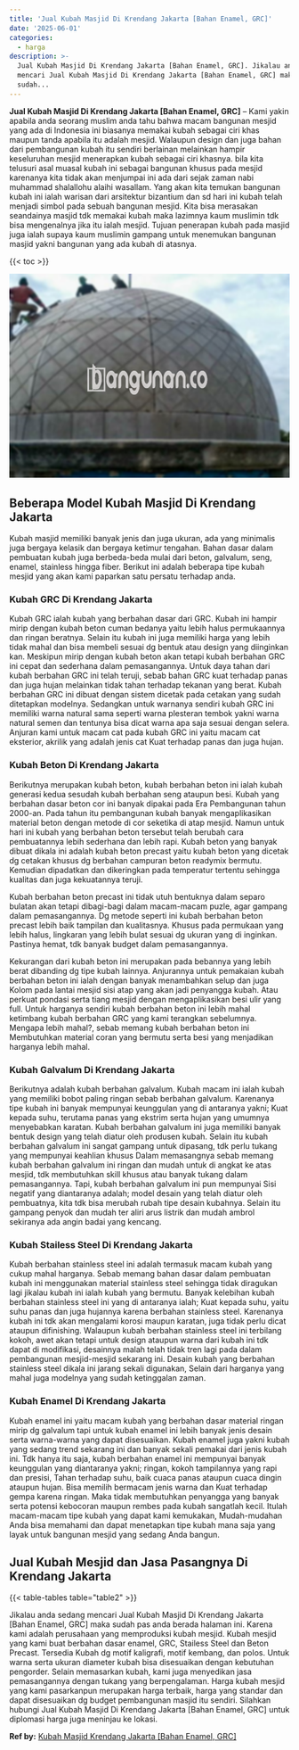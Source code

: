 ```yaml
---
title: 'Jual Kubah Masjid Di Krendang Jakarta [Bahan Enamel, GRC]'
date: '2025-06-01'
categories:
  - harga
description: >-
  Jual Kubah Masjid Di Krendang Jakarta [Bahan Enamel, GRC]. Jikalau anda sedang
  mencari Jual Kubah Masjid Di Krendang Jakarta [Bahan Enamel, GRC] maka
  sudah...
---
```


**Jual Kubah Masjid Di Krendang Jakarta \[Bahan Enamel, GRC\]** – Kami yakin apabila anda seorang muslim anda tahu bahwa macam bangunan mesjid yang ada di Indonesia ini biasanya memakai kubah sebagai ciri khas maupun tanda apabila itu adalah mesjid. Walaupun design dan juga bahan dari pembangunan kubah itu sendiri berlainan melainkan hampir keseluruhan mesjid menerapkan kubah sebagai ciri khasnya. bila kita telusuri asal muasal kubah ini sebagai bangunan khusus pada mesjid karenanya kita tidak akan menjumpai ini ada dari sejak zaman nabi muhammad shalallohu alaihi wasallam. Yang akan kita temukan bangunan kubah ini ialah warisan dari arsitektur bizantium dan sd hari ini kubah telah menjadi simbol pada sebuah bangunan mesjid. Kita bisa merasakan seandainya masjid tdk memakai kubah maka lazimnya kaum muslimin tdk bisa mengenalnya jika itu ialah mesjid. Tujuan penerapan kubah pada masjid juga ialah supaya kaum muslimin gampang untuk menemukan bangunan masjid yakni bangunan yang ada kubah di atasnya.

{{< toc >}}

![Jual Kubah Masjid Di Krendang Jakarta [Bahan Enamel, GRC]](/images/jual-kubah-masjid-15.png)

## Beberapa Model Kubah Masjid Di Krendang Jakarta

Kubah masjid memiliki banyak jenis dan juga ukuran, ada yang minimalis juga bergaya kelasik dan bergaya ketimur tengahan. Bahan dasar dalam pembuatan kubah juga berbeda-beda mulai dari beton, galvalum, seng, enamel, stainless hingga fiber. Berikut ini adalah beberapa tipe kubah mesjid yang akan kami paparkan satu persatu terhadap anda.

### Kubah GRC Di Krendang Jakarta

Kubah GRC ialah kubah yang berbahan dasar dari GRC. Kubah ini hampir mirip dengan kubah beton cuman bedanya yaitu lebih halus permukaannya dan ringan beratnya. Selain itu kubah ini juga memiliki harga yang lebih tidak mahal dan bisa membeli sesuai dg bentuk atau design yang diinginkan kan. Meskipun mirip dengan kubah beton akan tetapi kubah berbahan GRC ini cepat dan sederhana dalam pemasangannya. Untuk daya tahan dari kubah berbahan GRC ini telah teruji, sebab bahan GRC kuat terhadap panas dan juga hujan melainkan tidak tahan terhadap tekanan yang berat. Kubah berbahan GRC ini dibuat dengan sistem dicetak pada cetakan yang sudah ditetapkan modelnya. Sedangkan untuk warnanya sendiri kubah GRC ini memiliki warna natural sama seperti warna plesteran tembok yakni warna natural semen dan tentunya bisa dicat warna apa saja sesuai dengan selera. Anjuran kami untuk macam cat pada kubah GRC ini yaitu macam cat eksterior, akrilik yang adalah jenis cat Kuat terhadap panas dan juga hujan.

### Kubah Beton Di Krendang Jakarta

Berikutnya merupakan kubah beton, kubah berbahan beton ini ialah kubah generasi kedua sesudah kubah berbahan seng ataupun besi. Kubah yang berbahan dasar beton cor ini banyak dipakai pada Era Pembangunan tahun 2000-an. Pada tahun itu pembangunan kubah banyak mengaplikasikan material beton dengan metode di cor seketika di atap mesjid. Namun untuk hari ini kubah yang berbahan beton tersebut telah berubah cara pembuatannya lebih sederhana dan lebih rapi. Kubah beton yang banyak dibuat dikala ini adalah kubah beton precast yaitu kubah beton yang dicetak dg cetakan khusus dg berbahan campuran beton readymix bermutu. Kemudian dipadatkan dan dikeringkan pada temperatur tertentu sehingga kualitas dan juga kekuatannya teruji.

Kubah berbahan beton precast ini tidak utuh bentuknya dalam separo bulatan akan tetapi dibagi-bagi dalam macam-macam puzle, agar gampang dalam pemasangannya. Dg metode seperti ini kubah berbahan beton precast lebih baik tampilan dan kualitasnya. Khusus pada permukaan yang lebih halus, lingkaran yang lebih bulat sesuai dg ukuran yang di inginkan. Pastinya hemat, tdk banyak budget dalam pemasangannya.

Kekurangan dari kubah beton ini merupakan pada bebannya yang lebih berat dibanding dg tipe kubah lainnya. Anjurannya untuk pemakaian kubah berbahan beton ini ialah dengan banyak menambahkan selup dan juga Kolom pada lantai mesjid sisi atap yang akan jadi penyangga kubah. Atau perkuat pondasi serta tiang mesjid dengan mengaplikasikan besi ulir yang full. Untuk harganya sendiri kubah berbahan beton ini lebih mahal ketimbang kubah berbahan GRC yang kami terangkan sebelumnya. Mengapa lebih mahal?, sebab memang kubah berbahan beton ini Membutuhkan material coran yang bermutu serta besi yang menjadikan harganya lebih mahal.

### Kubah Galvalum Di Krendang Jakarta

Berikutnya adalah kubah berbahan galvalum. Kubah macam ini ialah kubah yang memiliki bobot paling ringan sebab berbahan galvalum. Karenanya tipe kubah ini banyak mempunyai keunggulan yang di antaranya yakni; Kuat kepada suhu, terutama panas yang ekstrim serta hujan yang umumnya menyebabkan karatan. Kubah berbahan galvalum ini juga memiliki banyak bentuk design yang telah diatur oleh produsen kubah. Selain itu kubah berbahan galvalum ini sangat gampang untuk dipasang, tdk perlu tukang yang mempunyai keahlian khusus Dalam memasangnya sebab memang kubah berbahan galvalum ini ringan dan mudah untuk di angkat ke atas mesjid, tdk membutuhkan skill khusus atau banyak tukang dalam pemasangannya. Tapi, kubah berbahan galvalum ini pun mempunyai Sisi negatif yang diantaranya adalah; model desain yang telah diatur oleh pembuatnya, kita tdk bisa merubah rubah tipe desain kubahnya. Selain itu gampang penyok dan mudah ter aliri arus listrik dan mudah ambrol sekiranya ada angin badai yang kencang.

### Kubah Stailess Steel Di Krendang Jakarta

Kubah berbahan stainless steel ini adalah termasuk macam kubah yang cukup mahal harganya. Sebab memang bahan dasar dalam pembuatan kubah ini menggunakan material stainless steel sehingga tidak diragukan lagi jikalau kubah ini ialah kubah yang bermutu. Banyak kelebihan kubah berbahan stainless steel ini yang di antaranya ialah; Kuat kepada suhu, yaitu suhu panas dan juga hujannya karena berbahan stainless steel. Karenanya kubah ini tdk akan mengalami korosi maupun karatan, juga tidak perlu dicat ataupun difinishing. Walaupun kubah berbahan stainless steel ini terbilang kokoh, awet akan tetapi untuk design ataupun warna dari kubah ini tdk dapat di modifikasi, desainnya malah telah tidak tren lagi pada dalam pembangunan mesjid-mesjid sekarang ini. Desain kubah yang berbahan stainless steel dikala ini jarang sekali digunakan, Selain dari harganya yang mahal juga modelnya yang sudah ketinggalan zaman.

### Kubah Enamel Di Krendang Jakarta

Kubah enamel ini yaitu macam kubah yang berbahan dasar material ringan mirip dg galvalum tapi untuk kubah enamel ini lebih banyak jenis desain serta warna-warna yang dapat disesuaikan. Kubah enamel juga yakni kubah yang sedang trend sekarang ini dan banyak sekali pemakai dari jenis kubah ini. Tdk hanya itu saja, kubah berbahan enamel ini mempunyai banyak keunggulan yang diantaranya yakni; ringan, kokoh tampilannya yang rapi dan presisi, Tahan terhadap suhu, baik cuaca panas ataupun cuaca dingin ataupun hujan. Bisa memilih bermacam jenis warna dan Kuat terhadap gempa karena ringan. Maka tidak membutuhkan penyangga yang banyak serta potensi kebocoran maupun rembes pada kubah sangatlah kecil. Itulah macam-macam tipe kubah yang dapat kami kemukakan, Mudah-mudahan Anda bisa memahami dan dapat menetapkan tipe kubah mana saja yang layak untuk bangunan mesjid yang sedang Anda bangun.

## Jual Kubah Mesjid dan Jasa Pasangnya Di Krendang Jakarta

{{< table-tables table="table2" >}}

Jikalau anda sedang mencari Jual Kubah Masjid Di Krendang Jakarta \[Bahan Enamel, GRC\] maka sudah pas anda berada halaman ini. Karena kami adalah perusahaan yang memproduksi kubah mesjid. Kubah mesjid yang kami buat berbahan dasar enamel, GRC, Stailess Steel dan Beton Precast. Tersedia Kubah dg motif kaligrafi, motif kembang, dan polos. Untuk warna serta ukuran diameter kubah bisa disesuaikan dengan kebutuhan pengorder. Selain memasarkan kubah, kami juga menyedikan jasa pemasangannya dengan tukang yang berpengalaman. Harga kubah mesjid yang kami pasarkanpun merupakan harga terbaik, harga yang standar dan dapat disesuaikan dg budget pembangunan masjid itu sendiri. Silahkan hubungi Jual Kubah Masjid Di Krendang Jakarta \[Bahan Enamel, GRC\] untuk diplomasi harga juga meninjau ke lokasi.

**Ref by:** [Kubah Masjid Krendang Jakarta [Bahan Enamel, GRC]](https://id.wikipedia.org/wiki/Kubah)
